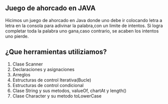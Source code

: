 ## Juego de ahorcado en JAVA

Hicimos un juego de ahorcado en Java donde uno debe ir colocando letra a letra en la consola para adivinar la palabra,con un limite de intentos. Si logra completar toda la palabra uno gana,caso contrario, se acaben los intentos uno pierde.

## ¿Que herramientas utiliziamos?

1. Clase Scanner
2. Declaraciones y asignaciones
3. Arreglos
4. Estructuras de control Iterativa(Bucle)
5. Estructuras de control condicional
6. Clase String y sus metodos, valueOf, chartAt y length()
7. Clase Character y su metodo toLowerCase
